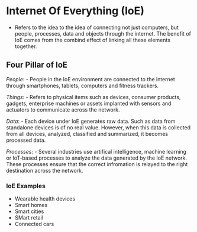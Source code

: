 # Internet Of Everything (IoE)

- Refers to the idea to the idea of connecting not just computers, but people, processes, data and objects through the internet. The benefit of IoE comes from the combind effect of linking all these elements together.

## Four Pillar of IoE

_People_: - People in the IoE environment are connected to the internet through smartphones, tablets, computers and fitness trackers.

_Things_: - Refers to physical items such as devices, consumer products, gadgets, enterprise machines or assets implanted with sensors and actuators to communicate across the network.

_Data_: - Each device under IoE generates raw data. Such as data from standalone devices is of no real value. However, when this data is collected from all devices, analyzed, classified and summarized, it becomes processed data.

_Processes_: - Several industries use artifical intelligence, machine learning or IoT-based processes to analyze the data generated by the IoE network. These processes ensure that the correct infromation is relayed to the right destination across the network.

### IoE Examples

- Wearable health devices
- Smart homes
- Smart cities
- SMart retail
- Connected cars
